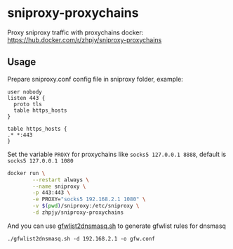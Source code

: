 # sniproxy-proxychains
Proxy sniproxy traffic with proxychains
docker: https://hub.docker.com/r/zhpjy/sniproxy-proxychains

## Usage
Prepare sniproxy.conf config file in sniproxy folder, example:
```
user nobody
listen 443 {
  proto tls
  table https_hosts
}

table https_hosts {
.* *:443
}
```

Set the variable ```PROXY``` for proxychains like ```socks5 127.0.0.1 8888```, default is ```socks5 127.0.0.1 1080```
```bash
docker run \
        --restart always \
        --name sniproxy \
        -p 443:443 \
        -e PROXY="socks5 192.168.2.1 1080" \
        -v $(pwd)/sniproxy:/etc/sniproxy \
        -d zhpjy/sniproxy-proxychains
```
And you can use [gfwlist2dnsmasq.sh](https://github.com/zhpjy/gfwlist2dnsmasq) to generate gfwlist rules for dnsmasq
```
./gfwlist2dnsmasq.sh -d 192.168.2.1 -o gfw.conf
```
